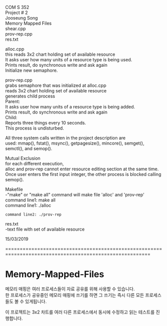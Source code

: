 COM S 352  
Project # 2  
Jooseung Song  
Memory Mapped Files  
shear.cpp  
prov-rep.cpp  
res.txt  

alloc.cpp  
this reads 3x2 chart holding set of available resource  
It asks user how many units of a resource type is being used.  
Prints result, do synchronous write and ask again  
Initialize new semaphore.  

prov-rep.cpp  
grabs semaphore that was initialized at alloc.cpp  
reads 3x2 chart holding set of available resource  
generates child process  
	Parent:  
	It asks user how many units of a resource type is being added.  
	Prints result, do synchronous write and ask again  
	Child:  
	Reports three things every 10 seconds.  
	This process is undisturbed.  


All three system calls written in the project description are   
used: mmap(), fstat(), msync(), getpagesize(), mincore(), semget(), semctl(), and semop().  

Mutual Exclusion  
for each different execution,  
alloc and prov-rep cannot enter resource editing section at the same time.   
Once user enters the first input integer, the other process is blocked calling semop().  

Makefile  
-"make" or "make all" command will make file 'alloc' and 'prov-rep'  
	command line1: make all  
	command line1: ./alloc  
	  
	command line2: ./prov-rep  

res.txt  
-text file with set of available resource  
  
15/03/2019  

========================================================================================================  
# Memory-Mapped-Files
메모리 매핑은 여러 프로세스들이 자료 공유를 위해 사용할 수 있습니다.  
한 프로세스가 공유중인 메모리 매핑에 쓰기를 하면 그 쓰기는 즉시 다른 모든 프로세스들도 볼 수 있게됩니다.  

이 프로젝트는 3x2 차트를 여러 다른 프로세스에서 동시에 수정하고 읽는 테스트를 진행합니다.  

